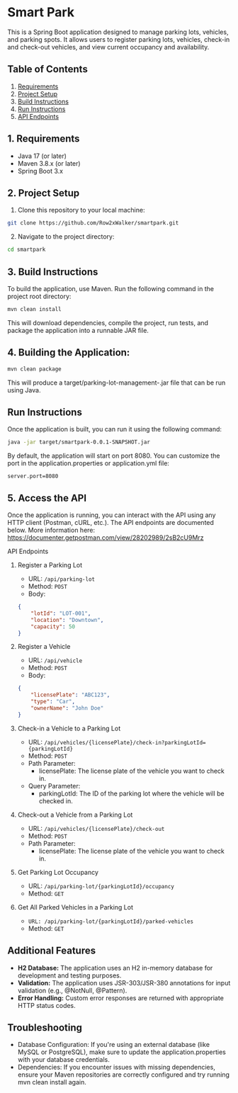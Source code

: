 # Smart Park
This is a Spring Boot application designed to manage parking lots, vehicles, and parking spots. It allows users to register parking lots, vehicles, check-in and check-out vehicles, and view current occupancy and availability.

## Table of Contents
1. [Requirements](#requirements)
2. [Project Setup](#project-setup)
3. [Build Instructions](#build-instructions)
4. [Run Instructions](#run-instructions)
5. [API Endpoints](#api-endpoints)

## 1. Requirements
- Java 17 (or later)
- Maven 3.8.x (or later)
- Spring Boot 3.x

## 2. Project Setup
1. Clone this repository to your local machine:

```bash
git clone https://github.com/Row2xWalker/smartpark.git
```
2. Navigate to the project directory:

```bash
cd smartpark
```
## 3. Build Instructions
To build the application, use Maven. Run the following command in the project root directory:

```bash
mvn clean install
```
This will download dependencies, compile the project, run tests, and package the application into a runnable JAR file.

## 4. Building the Application:
```bash
mvn clean package
```
This will produce a target/parking-lot-management-<version>.jar file that can be run using Java.

## Run Instructions
Once the application is built, you can run it using the following command:

```bash
java -jar target/smartpark-0.0.1-SNAPSHOT.jar
```
By default, the application will start on port 8080. You can customize the port in the application.properties or application.yml file:

```properties
server.port=8080
```

## 5. Access the API
Once the application is running, you can interact with the API using any HTTP client (Postman, cURL, etc.). The API endpoints are documented below.
More information here: https://documenter.getpostman.com/view/28202989/2sB2cU9Mrz

API Endpoints
1. Register a Parking Lot
   - URL: `/api/parking-lot`
   - Method: `POST`
   - Body:
    ```json
    {
        "lotId": "LOT-001",
        "location": "Downtown",
        "capacity": 50
    }
    ```
2. Register a Vehicle
   - URL: `/api/vehicle`
   - Method: `POST`
   - Body:
    ```json
    {
        "licensePlate": "ABC123",
        "type": "Car",
        "ownerName": "John Doe"
    }
    ```
3. Check-in a Vehicle to a Parking Lot
   - URL: `/api/vehicles/{licensePlate}/check-in?parkingLotId={parkingLotId}`
   - Method: `POST`
   - Path Parameter:
      - licensePlate: The license plate of the vehicle you want to check in.
   - Query Parameter:
      - parkingLotId: The ID of the parking lot where the vehicle will be checked in.
4. Check-out a Vehicle from a Parking Lot
   - URL: `/api/vehicles/{licensePlate}/check-out`
   - Method: `POST`
   - Path Parameter:
      - licensePlate: The license plate of the vehicle you want to check in.
5. Get Parking Lot Occupancy
   - URL: `/api/parking-lot/{parkingLotId}/occupancy`
   - Method: `GET`

6. Get All Parked Vehicles in a Parking Lot
   - `URL: /api/parking-lot/{parkingLotId}/parked-vehicles` 
   - Method: `GET`

## Additional Features
- **H2 Database:** The application uses an H2 in-memory database for development and testing purposes.
- **Validation:** The application uses JSR-303/JSR-380 annotations for input validation (e.g., @NotNull, @Pattern).
- **Error Handling:** Custom error responses are returned with appropriate HTTP status codes.

## Troubleshooting
- Database Configuration: If you're using an external database (like MySQL or PostgreSQL), make sure to update the application.properties with your database credentials.
- Dependencies: If you encounter issues with missing dependencies, ensure your Maven repositories are correctly configured and try running mvn clean install again.
